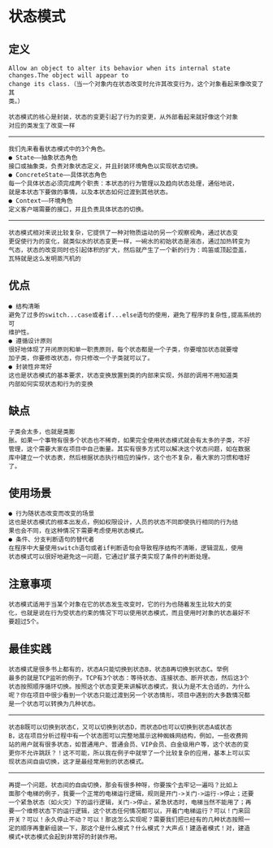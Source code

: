 # 状态模式

## 定义

    Allow an object to alter its behavior when its internal state changes.The object will appear to
    change its class.（当一个对象内在状态改变时允许其改变行为，这个对象看起来像改变了其
    类。）

    状态模式的核心是封装，状态的变更引起了行为的变更，从外部看起来就好像这个对象
    对应的类发生了改变一样

--------

    我们先来看看状态模式中的3个角色。
    ● State——抽象状态角色
    接口或抽象类，负责对象状态定义，并且封装环境角色以实现状态切换。
    ● ConcreteState——具体状态角色
    每一个具体状态必须完成两个职责：本状态的行为管理以及趋向状态处理，通俗地说，
    就是本状态下要做的事情，以及本状态如何过渡到其他状态。
    ● Context——环境角色
    定义客户端需要的接口，并且负责具体状态的切换。

--------

    状态模式相对来说比较复杂，它提供了一种对物质运动的另一个观察视角，通过状态变
    更促使行为的变化，就类似水的状态变更一样，一碗水的初始状态是液态，通过加热转变为
    气态，状态的改变同时也引起体积的扩大，然后就产生了一个新的行为：鸣笛或顶起壶盖，
    瓦特就是这么发明蒸汽机的

## 优点

    ● 结构清晰
    避免了过多的switch...case或者if...else语句的使用，避免了程序的复杂性,提高系统的可
    维护性。
    ● 遵循设计原则
    很好地体现了开闭原则和单一职责原则，每个状态都是一个子类，你要增加状态就要增
    加子类，你要修改状态，你只修改一个子类就可以了。
    ● 封装性非常好
    这也是状态模式的基本要求，状态变换放置到类的内部来实现，外部的调用不用知道类
    内部如何实现状态和行为的变换

## 缺点

    子类会太多，也就是类膨
    胀。如果一个事物有很多个状态也不稀奇，如果完全使用状态模式就会有太多的子类，不好
    管理，这个需要大家在项目中自己衡量。其实有很多方式可以解决这个状态问题，如在数据
    库中建立一个状态表，然后根据状态执行相应的操作，这个也不复杂，看大家的习惯和嗜好
    了。

## 使用场景

    ● 行为随状态改变而改变的场景
    这也是状态模式的根本出发点，例如权限设计，人员的状态不同即使执行相同的行为结
    果也会不同，在这种情况下需要考虑使用状态模式。
    ● 条件、分支判断语句的替代者
    在程序中大量使用switch语句或者if判断语句会导致程序结构不清晰，逻辑混乱，使用
    状态模式可以很好地避免这一问题，它通过扩展子类实现了条件的判断处理。


## 注意事项

    状态模式适用于当某个对象在它的状态发生改变时，它的行为也随着发生比较大的变
    化，也就是说在行为受状态约束的情况下可以使用状态模式，而且使用时对象的状态最好不
    要超过5个。


## 最佳实践

    状态模式是很多书上都有的，状态A只能切换到状态B，状态B再切换到状态C。举例
    最多的就是TCP监听的例子。TCP有3个状态：等待状态、连接状态、断开状态，然后这3个
    状态按照顺序循环切换。按照这个状态变更来讲解状态模式，我认为是不太合适的，为什么
    呢？你在项目中很少看到一个状态只能过渡到另一个状态情形，项目中遇到的大多数情况都
    是一个状态可以转换为几种状态。

--------

    状态B既可以切换到状态C，又可以切换到状态D，而状态D也可以切换到状态A或状态
    B，这在项目分析过程中有一个状态图可以完整地展示这种蜘蛛网结构，例如，一些收费网
    站的用户就有很多状态，如普通用户、普通会员、VIP会员、白金级用户等，这个状态的变
    更你不允许跳跃？！这不可能，所以我在例子中就举了一个比较复杂的应用，基本上可以实
    现状态间自由切换，这才是最经常用到的状态模式。

--------

    再提一个问题，状态间的自由切换，那会有很多种呀，你要挨个去牢记一遍吗？比如上
    面那个电梯的例子，我要一个正常的电梯运行逻辑，规则是开门->关门->运行->停止；还要
    一个紧急状态（如火灾）下的运行逻辑，关门->停止，紧急状态时，电梯当然不能用了；再
    要一个维修状态下的运行逻辑，这个状态任何情况都可以，开着门电梯运行？可以！门来回
    开关？可以！永久停止不动？可以！那这怎么实现呢？需要我们把已经有的几种状态按照一
    定的顺序再重新组装一下，那这个是什么模式？什么模式？大声点！建造者模式！对，建造
    模式+状态模式会起到非常好的封装作用。